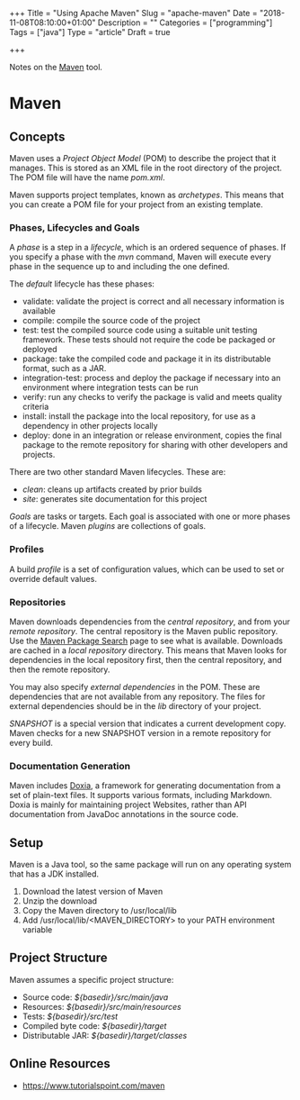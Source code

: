 +++
Title = "Using Apache Maven"
Slug = "apache-maven"
Date = "2018-11-08T08:10:00+01:00"
Description = ""
Categories = ["programming"]
Tags = ["java"]
Type = "article"
Draft = true

+++

Notes on the [Maven](https://maven.apache.org/) tool.

# Maven

## Concepts

Maven uses a _Project Object Model_ (POM) to describe the project that it manages. This is stored as an XML file in the root directory of the project. The POM file will have the name _pom.xml_.

Maven supports project templates, known as _archetypes_. This means that you can create a POM file for your project from an existing template.

### Phases, Lifecycles and Goals

A _phase_ is a step in a _lifecycle_, which is an ordered sequence of phases. If you specify a phase with the _mvn_ command, Maven will execute every phase in the sequence up to and including the one defined.

The _default_ lifecycle has these phases:

- validate: validate the project is correct and all necessary information is available
- compile: compile the source code of the project
- test: test the compiled source code using a suitable unit testing framework. These tests should not require the code be packaged or deployed
- package: take the compiled code and package it in its distributable format, such as a JAR.
- integration-test: process and deploy the package if necessary into an environment where integration tests can be run
- verify: run any checks to verify the package is valid and meets quality criteria
- install: install the package into the local repository, for use as a dependency in other projects locally
- deploy: done in an integration or release environment, copies the final package to the remote repository for sharing with other developers and projects.

There are two other standard Maven lifecycles. These are:

- _clean_: cleans up artifacts created by prior builds
- _site_: generates site documentation for this project

_Goals_ are tasks or targets. Each goal is associated with one or more phases of a lifecycle. Maven _plugins_ are collections of goals.

### Profiles

A build _profile_ is a set of configuration values, which can be used to set or override default values.

### Repositories

Maven downloads dependencies from the _central repository_, and from your _remote repository_. The central repository is the Maven public repository. Use the [Maven Package Search](https://search.maven.org/) page to see what is available. Downloads are cached in a _local repository_ directory. This means that Maven looks for dependencies in the local repository first, then the central repository, and then the remote repository.

You may also specify _external dependencies_ in the POM. These are dependencies that are not available from any repository. The files for external dependencies should be in the _lib_ directory of your project.

_SNAPSHOT_ is a special version that indicates a current development copy. Maven checks for a new SNAPSHOT version in a remote repository for every build.

### Documentation Generation

Maven includes [Doxia](https://maven.apache.org/doxia/index.html), a framework for generating documentation from a set of plain-text files. It supports various formats, including Markdown. Doxia is mainly for maintaining project Websites, rather than API documentation from JavaDoc annotations in the source code.

## Setup

Maven is a Java tool, so the same package will run on any operating system that has a JDK installed.

1. Download the latest version of Maven
2. Unzip the download
3. Copy the Maven directory to /usr/local/lib
4. Add /usr/local/lib/<MAVEN_DIRECTORY> to your PATH environment variable

## Project Structure

Maven assumes a specific project structure:

- Source code: _\${basedir}/src/main/java_
- Resources: _\${basedir}/src/main/resources_
- Tests: _\${basedir}/src/test_
- Compiled byte code: _\${basedir}/target_
- Distributable JAR: _\${basedir}/target/classes_

## Online Resources

- https://www.tutorialspoint.com/maven
